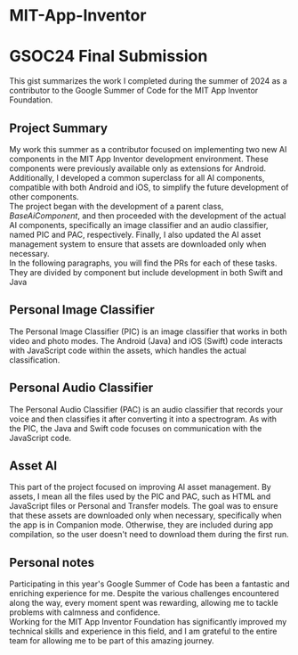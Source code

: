 # MIT-App-Inventor

# GSOC24 Final Submission
This gist summarizes the work I completed during the summer of 2024 as a contributor to the Google Summer of Code for the MIT App Inventor Foundation. 

## Project Summary
My work this summer as a contributor focused on implementing two new AI components in the MIT App Inventor development environment. These components were previously available only as extensions for Android. Additionally, I developed a common superclass for all AI components, compatible with both Android and iOS, to simplify the future development of other components. <br>
The project began with the development of a parent class, *BaseAiComponent*, and then proceeded with the development of the actual AI components, specifically an image classifier and an audio classifier, named PIC and PAC, respectively. Finally, I also updated the AI asset management system to ensure that assets are downloaded only when necessary. <br>
In the following paragraphs, you will find the PRs for each of these tasks. They are divided by component but include development in both Swift and Java

## Personal Image Classifier
The Personal Image Classifier (PIC) is an image classifier that works in both video and photo modes. The Android (Java) and iOS (Swift) code interacts with JavaScript code within the assets, which handles the actual classification. <br>


## Personal Audio Classifier
The Personal Audio Classifier (PAC) is an audio classifier that records your voice and then classifies it after converting it into a spectrogram. As with the PIC, the Java and Swift code focuses on communication with the JavaScript code. <br>


## Asset AI
This part of the project focused on improving AI asset management. By assets, I mean all the files used by the PIC and PAC, such as HTML and JavaScript files or Personal and Transfer models. The goal was to ensure that these assets are downloaded only when necessary, specifically when the app is in Companion mode. Otherwise, they are included during app compilation, so the user doesn't need to download them during the first run. <br>


## Personal notes
Participating in this year's Google Summer of Code has been a fantastic and enriching experience for me. Despite the various challenges encountered along the way, every moment spent was rewarding, allowing me to tackle problems with calmness and confidence. <br>
Working for the MIT App Inventor Foundation has significantly improved my technical skills and experience in this field, and I am grateful to the entire team for allowing me to be part of this amazing journey. <br>
